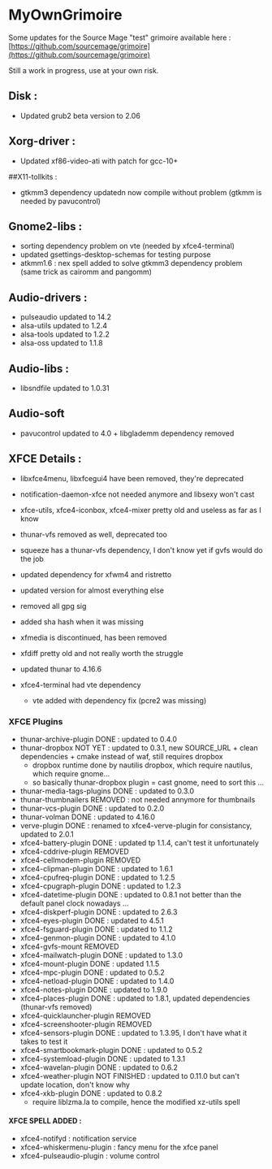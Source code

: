 # MyOwnGrimoire

Some updates for the Source Mage "test" grimoire available here : [https://github.com/sourcemage/grimoire](https://github.com/sourcemage/grimoire)

Still a work in progress, use at your own risk.


## Disk :
 - Updated grub2 beta version to 2.06

## Xorg-driver :
 - Updated xf86-video-ati with patch for gcc-10+

##X11-tollkits :
 - gtkmm3 dependency updatedn now compile without problem (gtkmm is needed by pavucontrol)

## Gnome2-libs :
 - sorting dependency problem on vte (needed by xfce4-terminal)
 - updated gsettings-desktop-schemas for testing purpose
 - atkmm1.6 : nex spell added to solve gtkmm3 dependency problem (same trick as cairomm and pangomm)

## Audio-drivers :
 - pulseaudio updated to 14.2
 - alsa-utils updated to 1.2.4
 - alsa-tools updated to 1.2.2
 - alsa-oss updated to 1.1.8

## Audio-libs :
 - libsndfile updated to 1.0.31

## Audio-soft
 - pavucontrol updated to 4.0 + libglademm dependency removed

## XFCE Details :
- libxfce4menu, libxfcegui4 have been removed, they're deprecated
- notification-daemon-xfce not needed anymore and libsexy won't cast
- xfce-utils, xfce4-iconbox, xfce4-mixer pretty old and useless as far as I know
- thunar-vfs removed as well, deprecated too
- squeeze has a thunar-vfs dependency, I don't know yet if gvfs would do the job

- updated dependency for xfwm4 and ristretto
- updated version for almost everything else
- removed all gpg sig
- added sha hash when it was missing

- xfmedia is discontinued, has been removed
- xfdiff pretty old and not really worth the struggle
- updated thunar to 4.16.6

- xfce4-terminal had vte dependency
	- vte added with dependency fix (pcre2 was missing)

### XFCE Plugins
 - thunar-archive-plugin DONE : updated to 0.4.0
 - thunar-dropbox NOT YET : updated to 0.3.1, new SOURCE_URL + clean dependencies + cmake instead of waf, still requires dropbox
	- dropbox runtime done by nautilis dropbox, which require nautilus, which require gnome...
	- so basically thunar-dropbox plugin = cast gnome, need to sort this ...
 - thunar-media-tags-plugins DONE : updated to 0.3.0
 - thunar-thumbnailers REMOVED : not needed annymore for thumbnails
 - thunar-vcs-plugin DONE : updated to 0.2.0
 - thunar-volman DONE : updated to 4.16.0
 - verve-plugin DONE : renamed to xfce4-verve-plugin for consistancy, updated to 2.0.1
 - xfce4-battery-plugin DONE : updated tp 1.1.4, can't test it unfortunately
 - xfce4-cddrive-plugin REMOVED
 - xfce4-cellmodem-plugin REMOVED
 - xfce4-clipman-plugin DONE : updated to 1.6.1
 - xfce4-cpufreq-plugin DONE : updated to 1.2.5
 - xfce4-cpugraph-plugin DONE : updated to 1.2.3
 - xfce4-datetime-plugin DONE : updated to 0.8.1 not better than the default panel clock nowadays ...
 - xfce4-diskperf-plugin DONE : updated to 2.6.3
 - xfce4-eyes-plugin DONE : updated to 4.5.1
 - xfce4-fsguard-plugin DONE : updated to 1.1.2
 - xfce4-genmon-plugin DONE : updated to 4.1.0
 - xfce4-gvfs-mount REMOVED
 - xfce4-mailwatch-plugin DONE : updated to 1.3.0
 - xfce4-mount-plugin DONE : updated 1.1.5
 - xfce4-mpc-plugin DONE : updated to 0.5.2
 - xfce4-netload-plugin DONE : updated to 1.4.0
 - xfce4-notes-plugin DONE : updated to 1.9.0
 - xfce4-places-plugin DONE : updated to 1.8.1, updated dependencies (thunar-vfs removed)
 - xfce4-quicklauncher-plugin REMOVED
 - xfce4-screenshooter-plugin REMOVED
 - xfce4-sensors-plugin DONE : updated to 1.3.95, I don't have what it takes to test it
 - xfce4-smartbookmark-plugin DONE : updated to 0.5.2
 - xfce4-systemload-plugin DONE : updated to 1.3.1
 - xfce4-wavelan-plugin DONE : updated to 0.6.2
 - xfce4-weather-plugin NOT FINISHED : updated to 0.11.0 but can't update location, don't know why
 - xfce4-xkb-plugin DONE : updated to 0.8.2
	- require liblzma.la to compile, hence the modified xz-utils spell


#### XFCE SPELL ADDED :
 - xfce4-notifyd : notification service
 - xfce4-whiskermenu-plugin : fancy menu for the xfce panel
 - xfce4-pulseaudio-plugin : volume control 
